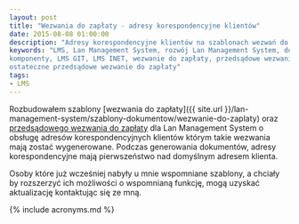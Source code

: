 ```yaml
---
layout: post
title: "Wezwania do zapłaty - adresy korespondencyjne klientów"
date: 2015-08-08 01:00:00
description: "Adresy korespondencyjne klientów na szablonach wezwań do zapłaty"
keywords: "LMS, Lan Management System, rozwój Lan Management System, dodatki, 
komponenty, LMS GIT, LMS INET, wezwanie do zapłaty, przedsądowe wezwanie do zapłaty, 
ostateczne przedsądowe wezwanie do zapłaty"
tags:
- LMS
---
```


Rozbudowałem szablony [wezwania do zapłaty]({{ site.url }}/lan-management-system/szablony-dokumentow/wezwanie-do-zaplaty) 
oraz [przedsądowego wezwania do zapłaty](/lan-management-system/szablony-dokumentow/przedsadowe-wezwanie-do-zaplaty) 
dla Lan Management System o obsługę adresów korespondencyjnych klientów którym 
takie wezwania mają zostać wygenerowane. Podczas generowania dokumentów, adresy 
korespondencyjne mają pierwszeństwo nad domyślnym adresem klienta.

Osoby które już wcześniej nabyły u mnie wspomniane szablony, a chciały by rozszerzyć
ich możliwości o wspomnianą funkcję, mogą uzyskać aktualizację kontaktując się ze mną.

{% include acronyms.md %}